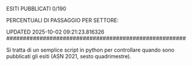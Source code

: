 ESITI PUBBLICATI 0/190 

PERCENTUALI DI PASSAGGIO PER SETTORE:

UPDATED 2025-10-02 09:21:23.816326
###################################################### 

Si tratta di un semplice script in python per controllare quando sono pubblicati gli esiti (ASN 2021, sesto quadrimestre).

